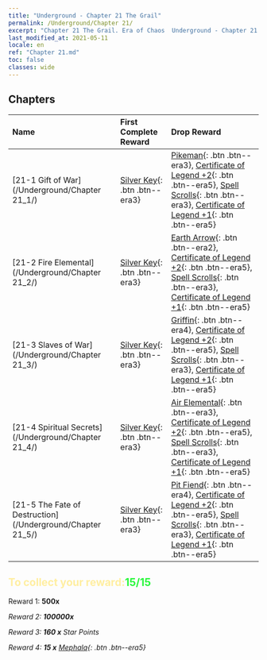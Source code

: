 ```yaml
---
title: "Underground - Chapter 21 The Grail"
permalink: /Underground/Chapter 21/
excerpt: "Chapter 21 The Grail. Era of Chaos  Underground - Chapter 21. The Grail"
last_modified_at: 2021-05-11
locale: en
ref: "Chapter 21.md"
toc: false
classes: wide
---
```


## Chapters

  | Name |  First Complete Reward | Drop Reward |
  |:------------|:------------|:------------| 
  | [21-1 Gift of War](/Underground/Chapter 21_1/) | [Silver Key](/Items/con_693/){: .btn .btn--era3} | [Pikeman](/Items/unt_190/){: .btn .btn--era3}, [Certificate of Legend +2](/Items/mat_81/){: .btn .btn--era5}, [Spell Scrolls](/Items/con_694/){: .btn .btn--era3}, [Certificate of Legend +1](/Items/mat_74/){: .btn .btn--era5} |
  | [21-2 Fire Elemental](/Underground/Chapter 21_2/) | [Silver Key](/Items/con_693/){: .btn .btn--era3} | [Earth Arrow](/Items/her_464/){: .btn .btn--era2}, [Certificate of Legend +2](/Items/mat_81/){: .btn .btn--era5}, [Spell Scrolls](/Items/con_694/){: .btn .btn--era3}, [Certificate of Legend +1](/Items/mat_74/){: .btn .btn--era5} |
  | [21-3 Slaves of War](/Underground/Chapter 21_3/) | [Silver Key](/Items/con_693/){: .btn .btn--era3} | [Griffin](/Items/unt_192/){: .btn .btn--era4}, [Certificate of Legend +2](/Items/mat_81/){: .btn .btn--era5}, [Spell Scrolls](/Items/con_694/){: .btn .btn--era3}, [Certificate of Legend +1](/Items/mat_74/){: .btn .btn--era5} |
  | [21-4 Spiritual Secrets](/Underground/Chapter 21_4/) | [Silver Key](/Items/con_693/){: .btn .btn--era3} | [Air Elemental](/Items/her_448/){: .btn .btn--era3}, [Certificate of Legend +2](/Items/mat_81/){: .btn .btn--era5}, [Spell Scrolls](/Items/con_694/){: .btn .btn--era3}, [Certificate of Legend +1](/Items/mat_74/){: .btn .btn--era5} |
  | [21-5 The Fate of Destruction](/Underground/Chapter 21_5/) | [Silver Key](/Items/con_693/){: .btn .btn--era3} | [Pit Fiend](/Items/unt_230/){: .btn .btn--era4}, [Certificate of Legend +2](/Items/mat_81/){: .btn .btn--era5}, [Spell Scrolls](/Items/con_694/){: .btn .btn--era3}, [Certificate of Legend +1](/Items/mat_74/){: .btn .btn--era5} |


## <span style="color: #ffeea0">To collect your reward:</span><span style="color: #27f73a">15/15</span>

 Reward 1:  **500x** <i class="fas fa-gem"/>

 Reward 2:  **100000x** <i class="fas fa-coins"/>

 Reward 3: **160 x** Star Points

 Reward 4: **15 x** [Mephala](/Items/her_367/){: .btn .btn--era5}


